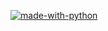 [![made-with-python](https://img.shields.io/badge/Made%20with-Python-1f425f.svg)](https://www.python.org/)


